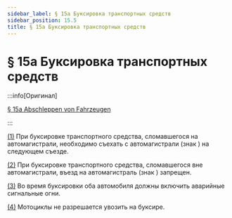 ```yaml
---
sidebar_label: § 15a Буксировка транспортных средств
sidebar_position: 15.5
title: § 15a Буксировка транспортных средств
---
```


<VerifiedTranslationIcon />

# § 15a Буксировка транспортных средств

:::info[Оригинал]

[§ 15a Abschleppen von Fahrzeugen](https://www.gesetze-im-internet.de/stvo_2013/__15a.html)

:::


<span id="1">[(1)](#1)</span> При буксировке транспортного средства, сломавшегося на автомагистрали, необходимо съехать с автомагистрали (знак <TrafficSign sign="330.1" />) на следующем съезде.


<span id="2">[(2)](#2)</span> При буксировке транспортного средства, сломавшегося вне автомагистрали, въезд на автомагистраль (знак <TrafficSign sign="330.1" />) запрещен.


<span id="3">[(3)](#3)</span> Во время буксировки оба автомобиля должны включить аварийные сигнальные огни.


<span id="4">[(4)](#4)</span> Мотоциклы не разрешается увозить на буксире.
